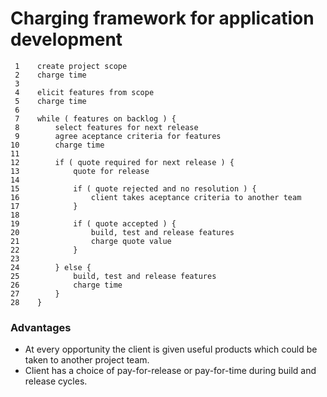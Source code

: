 # Charging framework for application development

```
 1    create project scope
 2    charge time
 3
 4    elicit features from scope
 5    charge time
 6
 7    while ( features on backlog ) {
 8        select features for next release
 9        agree aceptance criteria for features
10        charge time
11
12        if ( quote required for next release ) {
13            quote for release
14
15            if ( quote rejected and no resolution ) {
16                client takes aceptance criteria to another team
17            }
18
19            if ( quote accepted ) {
20                build, test and release features
21                charge quote value
22            }
23
24        } else {
25            build, test and release features
26            charge time
27        }
28    }
```

### Advantages
* At every opportunity the client is given useful products which could be taken to another project team. 
* Client has a choice of pay-for-release or pay-for-time during build and release cycles.
